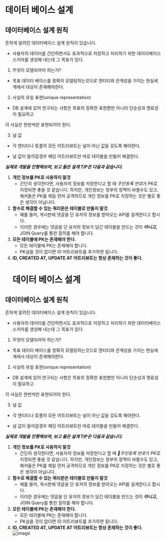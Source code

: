 # 데이터 베이스 설계

## 데이터베이스 설계 원칙
흔하게 알려진 데이터베이스 설계 원칙이 있습니다.

- 사용자의 데이터를 간단하면서도 효과적으로 저장하고 처리하기 위한 데이터베이스 스키마를 생성해 내는데 그 목표가 있다.

1) 무엇이 모델되어야 하는가?

- 목표 데이터 베이스를 정확히 모델링하는것으로 엔티티와 관계성을 가지는 현실세계에서 대상이 존재해야한다.

2) 사실의 유일 표현(unique representation)

- DB 설계에 있어 연구되는 사항은 목표의 정확한 표현뿐만 아니라  단순성과 명료성이 필요하고

각 사실은 한번씩만 표현되어야 한다.

3) 널 값

- 각 엔티티나 튜플의 모든 어트리뷰트는  널이 아닌 값을 갖도록 해야한다.

- 널 값이 들어갈경우 해당 어트리뷰트만 따로 테이블을 만들어 해결한다.

***실제로 개발을 진행해보며, 보고 들은 설계 TIP은 다음과 같습니다.*** 

1. **개인 정보를 PK로 사용하지 말것**
	- 간단히 생각한다면, 사용자의 정보를 저장한다고 할 때 *주민등록 번호*가 PK로 지정되면 좋을 것 같습니다. 하지만, 개인정보는 정부의 정책이 바뀔수도 있고, 해커들은 PK를 제일 먼저 공격하므로 개인 정보를 PK로 지정하는 것은 별로 좋은 생각이 아닙니다.
2. **함수로 해결할 수 있는 쿼리문은 테이블로 만들지 말것**
    - 예를 들어, 게시판에 댓글을 단 유저의 정보를 받아오는 API를 설계한다고 합시다.
    - 이러한 경우에는 댓글을 단 유저의 정보가 담긴 테이블을 만드는 것이 ***아니고,*** JOIN Query를 통한 질의를 해야 합니다. 
3. **모든 테이블에 PK는 존재해야 한다.**
   - 모든 테이블에 PK는 존재해야 합니다.
   - PK삼을 것이 없다면 ID 어트리뷰트를 추가하면 됩니다.
4. **ID, CREATED AT, UPDATE AT 어트리뷰트는 항상 존재하는 것이 좋다.**
   # 데이터 베이스 설계

## 데이터베이스 설계 원칙
흔하게 알려진 데이터베이스 설계 원칙이 있습니다.

- 사용자의 데이터를 간단하면서도 효과적으로 저장하고 처리하기 위한 데이터베이스 스키마를 생성해 내는데 그 목표가 있다.

1) 무엇이 모델되어야 하는가?

- 목표 데이터 베이스를 정확히 모델링하는것으로 엔티티와 관계성을 가지는 현실세계에서 대상이 존재해야한다.

2) 사실의 유일 표현(unique representation)

- DB 설계에 있어 연구되는 사항은 목표의 정확한 표현뿐만 아니라  단순성과 명료성이 필요하고

각 사실은 한번씩만 표현되어야 한다.

3) 널 값

- 각 엔티티나 튜플의 모든 어트리뷰트는  널이 아닌 값을 갖도록 해야한다.

- 널 값이 들어갈경우 해당 어트리뷰트만 따로 테이블을 만들어 해결한다.

***실제로 개발을 진행해보며, 보고 들은 설계 TIP은 다음과 같습니다.*** 

1. **개인 정보를 PK로 사용하지 말것**
	- 간단히 생각한다면, 사용자의 정보를 저장한다고 할 때 *주민등록 번호*가 PK로 지정되면 좋을 것 같습니다. 하지만, 개인정보는 정부의 정책이 바뀔수도 있고, 해커들은 PK를 제일 먼저 공격하므로 개인 정보를 PK로 지정하는 것은 별로 좋은 생각이 아닙니다.
2. **함수로 해결할 수 있는 쿼리문은 테이블로 만들지 말것**
    - 예를 들어, 게시판에 댓글을 단 유저의 정보를 받아오는 API를 설계한다고 합시다.
    - 이러한 경우에는 댓글을 단 유저의 정보가 담긴 테이블을 만드는 것이 ***아니고,*** JOIN Query를 통한 질의를 해야 합니다. 
3. **모든 테이블에 PK는 존재해야 한다.**
   - 모든 테이블에 PK는 존재해야 합니다.
   - PK삼을 것이 없다면 ID 어트리뷰트를 추가하면 됩니다.
4. **ID, CREATED AT, UPDATE AT 어트리뷰트는 항상 존재하는 것이 좋다.**
   ![image](https://user-images.githubusercontent.com/35029025/166184621-ffb28f55-d12f-4937-9045-4f3c37c8997c.png)


